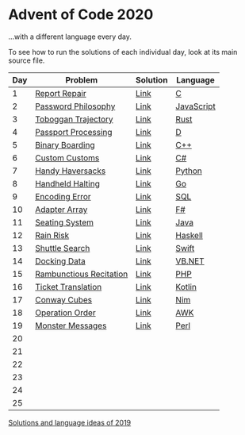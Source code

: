 # Advent of Code 2020
...with a different language every day.

To see how to run the solutions of each individual day, look at its main source file.

| Day | Problem                                                         | Solution   | Language                                                                |
|-----|-----------------------------------------------------------------|------------|-------------------------------------------------------------------------|
| 1   | [Report Repair](https://adventofcode.com/2020/day/1)            | [Link](01) | [C](https://en.wikipedia.org/wiki/C_(programming_language))             |
| 2   | [Password Philosophy](https://adventofcode.com/2020/day/2)      | [Link](02) | [JavaScript](https://en.wikipedia.org/wiki/JavaScript)                  |
| 3   | [Toboggan Trajectory](https://adventofcode.com/2020/day/3)      | [Link](03) | [Rust](https://en.wikipedia.org/wiki/Rust_(programming_language))       |
| 4   | [Passport Processing](https://adventofcode.com/2020/day/4)      | [Link](04) | [D](https://en.wikipedia.org/wiki/D_(programming_language))             |
| 5   | [Binary Boarding](https://adventofcode.com/2020/day/5)          | [Link](05) | [C++](https://en.wikipedia.org/wiki/C++)                                |
| 6   | [Custom Customs](https://adventofcode.com/2020/day/6)           | [Link](06) | [C#](https://en.wikipedia.org/wiki/C-Sharp)                             |
| 7   | [Handy Haversacks](https://adventofcode.com/2020/day/7)         | [Link](07) | [Python](https://en.wikipedia.org/wiki/Python_(programming_language))   |
| 8   | [Handheld Halting](https://adventofcode.com/2020/day/8)         | [Link](08) | [Go](https://en.wikipedia.org/wiki/Go_(programming_language))           |
| 9   | [Encoding Error](https://adventofcode.com/2020/day/9)           | [Link](09) | [SQL](https://en.wikipedia.org/wiki/SQLite)                             |
| 10  | [Adapter Array](https://adventofcode.com/2020/day/10)           | [Link](10) | [F#](https://en.wikipedia.org/wiki/F_Sharp_(programming_language))      |
| 11  | [Seating System](https://adventofcode.com/2020/day/11)          | [Link](11) | [Java](https://en.wikipedia.org/wiki/Java_(programming_language))       |
| 12  | [Rain Risk](https://adventofcode.com/2020/day/12)               | [Link](12) | [Haskell](https://en.wikipedia.org/wiki/Haskell_(programming_language)) |
| 13  | [Shuttle Search](https://adventofcode.com/2020/day/13)          | [Link](13) | [Swift](https://en.wikipedia.org/wiki/Swift_(programming_language))     |
| 14  | [Docking Data](https://adventofcode.com/2020/day/14)            | [Link](14) | [VB.NET](https://en.wikipedia.org/wiki/Visual_Basic_.NET)               |
| 15  | [Rambunctious Recitation](https://adventofcode.com/2020/day/15) | [Link](15) | [PHP](https://en.wikipedia.org/wiki/PHP)                                |
| 16  | [Ticket Translation](https://adventofcode.com/2020/day/16)      | [Link](16) | [Kotlin](https://en.wikipedia.org/wiki/Kotlin_(programming_language))   |
| 17  | [Conway Cubes](https://adventofcode.com/2020/day/17)            | [Link](17) | [Nim](https://en.wikipedia.org/wiki/Nim_(programming_language))         |
| 18  | [Operation Order](https://adventofcode.com/2020/day/18)         | [Link](18) | [AWK](https://en.wikipedia.org/wiki/AWK)                                |
| 19  | [Monster Messages](https://adventofcode.com/2020/day/19)        | [Link](19) | [Perl](https://en.wikipedia.org/wiki/Perl)                              |
| 20  | [](https://adventofcode.com/2020/day/20)                        | [](20)     |                                                                         |
| 21  | [](https://adventofcode.com/2020/day/21)                        | [](21)     |                                                                         |
| 22  | [](https://adventofcode.com/2020/day/22)                        | [](22)     |                                                                         |
| 23  | [](https://adventofcode.com/2020/day/23)                        | [](23)     |                                                                         |
| 24  | [](https://adventofcode.com/2020/day/24)                        | [](24)     |                                                                         |
| 25  | [](https://adventofcode.com/2020/day/25)                        | [](25)     |                                                                         |

[Solutions and language ideas of 2019](https://github.com/nikeee/advent-of-code-2019)
